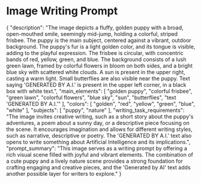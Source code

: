 # Image Writing Prompt

{
  "description": "The image depicts a fluffy, golden puppy with a broad, open-mouthed smile, seemingly mid-jump, holding a colorful, striped frisbee. The puppy is the main subject, centered against a vibrant, outdoor background. The puppy's fur is a light golden color, and its tongue is visible, adding to the playful expression. The frisbee is circular, with concentric bands of red, yellow, green, and blue. The background consists of a lush green lawn, framed by colorful flowers in bloom on both sides, and a bright blue sky with scattered white clouds. A sun is present in the upper right, casting a warm light. Small butterflies are also visible near the puppy. Text saying 'GENERATED BY A.I.' is present in the upper left corner, in a black box with white text.",
  "main_elements": [
    "golden puppy",
    "colorful frisbee",
    "green lawn",
    "colorful flowers",
    "blue sky",
	"sun",
	"butterflies",
    "text 'GENERATED BY A.I.'"
  ],
  "colors": [
    "golden",
    "red",
    "yellow",
    "green",
    "blue",
    "white"
  ],
  "subjects": [
    "puppy",
    "nature"
  ],
  "writing_task_requirements": "The image invites creative writing, such as a short story about the puppy's adventures, a poem about a sunny day, or a descriptive piece focusing on the scene. It encourages imagination and allows for different writing styles, such as narrative, descriptive or poetry. The 'GENERATED BY A.I.' text also opens to write something about Artificial Intelligence and its implications.",
  "prompt_summary": "This image serves as a writing prompt by offering a rich visual scene filled with joyful and vibrant elements. The combination of a cute puppy and a lively nature scene provides a strong foundation for crafting engaging and creative pieces, and the 'Generated by AI' text adds another possible layer for writers to explore."
}